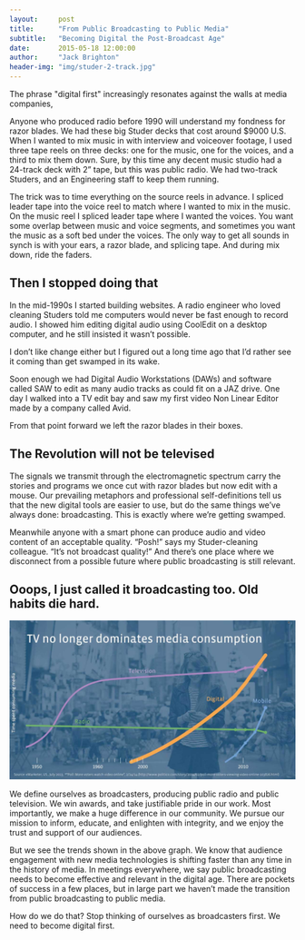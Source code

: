 ```yaml
---
layout:     post
title:      "From Public Broadcasting to Public Media"
subtitle:   "Becoming Digital the Post-Broadcast Age"
date:       2015-05-18 12:00:00
author:     "Jack Brighton"
header-img: "img/studer-2-track.jpg"
---
```


The phrase "digital first" increasingly resonates against the walls at media companies, 

Anyone who produced radio before 1990 will understand my fondness for razor blades. We had these big Studer decks that cost around $9000 U.S.  When I wanted to mix music in with interview and voiceover footage, I used three tape reels on three decks: one for the music, one for the voices, and a third to mix them down. Sure, by this time any decent music studio had a 24-track deck with 2” tape, but this was public radio. We had two-track Studers, and an Engineering staff to keep them running. 

The trick was to time everything on the source reels in advance. I spliced leader tape into the voice reel to match where I wanted to mix in the music. On the music reel I spliced leader tape where I wanted the voices. You want some overlap between music and voice segments, and sometimes you want the music as a soft bed under the voices. The only way to get all sounds in synch is with your ears, a razor blade, and splicing tape.  And during mix down, ride the faders. 

## Then I stopped doing that

In the mid-1990s I started building websites. A radio engineer who loved cleaning Studers told me computers would never be fast enough to record audio. I showed him editing digital audio using CoolEdit on a desktop computer, and he still insisted it wasn’t possible. 

I don’t like change either but I figured out a long time ago that I’d rather see it coming than get swamped in its wake.  

Soon enough we had Digital Audio Workstations (DAWs) and software called SAW to edit as many audio tracks as could fit on a JAZ drive. One day I walked into a TV edit bay and saw my first video Non Linear Editor made by a company called Avid.

From that point forward we left the razor blades in their boxes. 

## The Revolution will not be televised

The signals we transmit through the electromagnetic spectrum carry the stories and programs we once cut with razor blades but now edit with a mouse.  Our prevailing metaphors and professional self-definitions tell us that the new digital tools are easier to use, but do the same things we’ve always done: broadcasting. This is exactly where we’re getting swamped. 

Meanwhile anyone with a smart phone can produce audio and video content of an acceptable quality. “Posh!” says my Studer-cleaning colleague. “It’s not broadcast quality!” And there’s one place where we disconnect from a possible future where public broadcasting is still relevant.  

## Ooops, I just called it broadcasting too. Old habits die hard.

![chart showing rapid growth of digital media consumption](/img/media-comparison-voters.jpg)

We define ourselves as broadcasters, producing public radio and public television. We win awards, and take justifiable pride in our work. Most importantly, we make a huge difference in our community. We pursue our mission to inform, educate, and enlighten with integrity, and we enjoy the trust and support of our audiences.

But we see the trends shown in the above graph. We know that audience engagement with new media technologies is shifting faster than any time in the history of media. In meetings everywhere, we say public broadcasting needs to become effective and relevant in the digital age. There are pockets of success in a few places, but in large part we haven’t made the transition from public broadcasting to public media. 

How do we do that? Stop thinking of ourselves as broadcasters first. We need to become digital first.